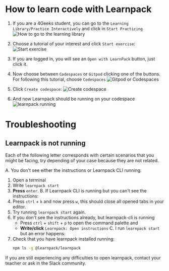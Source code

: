 # How to learn code with Learnpack

1. If you are a 4Geeks student, you can go to the `Learning Library/Practice Interactively` and click in `Start Practicing`
![How to go to the learning library](https://github.com/breatheco-de/content/assets/107764250/a2b43a37-f294-4e99-aa68-d57a2479ccd9)

2. Choose a tutorial of your interest and click `Start exercise`:
   ![Start exercise](https://github.com/breatheco-de/content/assets/107764250/b42f6559-dad4-4dca-9a6f-0e48b0e889e7)

3. If you are logged in, you will see an `Open with LearnPack` button, just click it.

4. Now choose between `Codespaces` or `Gitpod` clicking one of the buttons. For following this tutorial, choose `Codespaces`
![Gitpod or Codespaces](https://github.com/breatheco-de/content/assets/107764250/6d9f5213-321d-41a3-bfcf-6f8c328fd09c)

5. Click `Create codespace`:
![Create codespace](https://github.com/breatheco-de/content/assets/107764250/788c0dad-2e56-49c4-ad64-c37d3101d756)

6. And now Learnpack should be running on your codespace 
![learnpack running](https://github.com/breatheco-de/content/assets/107764250/2c3509d4-585d-469f-9cbe-22bbebaab543)


# Troubleshooting

## Learnpack is not running
Each of the following letter corresponds with certain scenarios that you might be facing, try depending of your case because they are not related.

A. You don't see either the instructions or Learnpack CLI running:
  1. Open a terminal
  2. Write `learnpack start`
  3. **Press** `enter`.
B. If Learnpack CLI is running but you can't see the instructions:
  1. Press `ctrl` + `k` and now press `w`, this should close all opened tabs in your editor.
  2. Try running `learnpack start` again.
  3. If you don't see the instructions already, but learnpack-cli is running
     - Press `ctrl` + `shift` + `p` to open the command palette and
     - **Write/click** `Learnpack: Open instructions`
C. I run `learnpack start` but an error happens:
  1. Check that you have learnpack installed running:
     ```bash
     npm ls -g @learnpack/learnpack
     ```


If you are still experiencing any difficulties to open learnpack, contact your teacher or ask in the Slack community.

